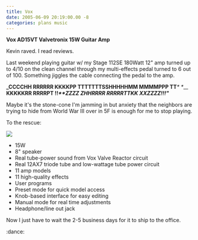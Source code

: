 ```yaml
---
title: Vox
date: 2005-06-09 20:19:00.00 -8
categories: plans music
---
```

**Vox AD15VT Valvetronix 15W Guitar Amp**

Kevin raved. I read reviews.

Last weekend playing guitar w/ my Stage 112SE 180Watt 12" amp turned up to 4/10 on the clean channel through my multi-effects pedal turned to 6 out of 100. Something jiggles the cable connecting the pedal to the amp.

**_CCCCHH RRRRRR KKKKPP TTTTTTTSSHHHHHMM MMMMPPP TT**_* _*____ **KKKKKRR RRRRPT !!_*****ZZZZ ZHHRRRR RRRRRTTKK XXZZZZ***!!!"_**

Maybe it's the stone-cone I'm jamming in but anxiety that the neighbors are trying to hide from World War III over in 5F is enough for me to stop playing.

To the rescue:

![](./images/voxamp.jpg)

  * 15W
  * 8" speaker
  * Real tube-power sound from Vox Valve Reactor circuit
  * Real 12AX7 triode tube and low-wattage tube power circuit
  * 11 amp models
  * 11 high-quality effects
  * User programs
  * Preset mode for quick model access
  * Knob-based interface for easy editing
  * Manual mode for real time adjustments
  * Headphone/line out jack

Now I just have to wait the 2-5 business days for it to ship to the office.

:dance:
